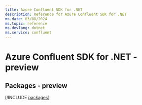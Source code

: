 ```yaml
---
title: Azure Confluent SDK for .NET
description: Reference for Azure Confluent SDK for .NET
ms.date: 03/08/2024
ms.topic: reference
ms.devlang: dotnet
ms.service: confluent
---
```

# Azure Confluent SDK for .NET - preview
## Packages - preview
[!INCLUDE [packages](confluent-index.md)]